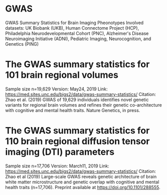 # GWAS
GWAS Summary Statistics for Brain Imaging Pheonotypes 
Involved datasets: UK Biobank (UKB), Human Connectome Project (HCP), Philadelphia Neurodevelopmental Cohort (PNC), Alzheimer's Disease Neuroimaging Initiative (ADNI), Pediatric Imaging, Neurocognition, and Genetics (PING)

# The GWAS summary statistics for 101 brain regional volumes 
Sample size n=19,629
Version: May24, 2019
Link: https://med.sites.unc.edu/bigs2/data/gwas-summary-statistics/
Citation: Zhao et al. (2019) GWAS of 19,629 individuals identifies novel genetic variants for regional brain volumes and refines their genetic co-architecture with cognitive and mental health traits. Nature Genetics, in press. 

# The GWAS summary statistics for 110 brain regional diffusion tensor imaging (DTI) parameters
Sample size n=17,706
Version: March11, 2019
Link: https://med.sites.unc.edu/bigs2/data/gwas-summary-statistics/
Citation: Zhao et al (2019) Large-scale GWAS reveals genetic architecture of brain white matter microstructure and genetic overlap with cognitive and mental health traits (n=17,706). Preprint available at https://doi.org/10.1101/288555.


